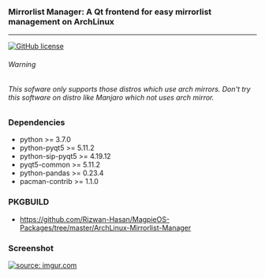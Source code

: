 ### Mirrorlist Manager: A Qt frontend for easy mirrorlist management on ArchLinux
---------

[![GitHub license](https://img.shields.io/github/license/calamares/calamares.svg)](https://github.com/calamares/calamares/blob/master/LICENSE)

###### <em>Warning</em>
###### <em>This sofware only supports those distros which use arch mirrors. Don't try this software on distro like Manjaro which not uses arch mirror.</em>

### Dependencies

* python >= 3.7.0
* python-pyqt5 >= 5.11.2
* python-sip-pyqt5 >= 4.19.12
* pyqt5-common >= 5.11.2
* python-pandas >= 0.23.4
* pacman-contrib >= 1.1.0

### PKGBUILD

* <a href="https://github.com/Rizwan-Hasan/MagpieOS-Packages/tree/master/ArchLinux-Mirrorlist-Manager">https://github.com/Rizwan-Hasan/MagpieOS-Packages/tree/master/ArchLinux-Mirrorlist-Manager</a>

### Screenshot

<a href="https://imgur.com/L95d4k2"><img src="https://i.imgur.com/L95d4k2.png" title="source: imgur.com" /></a>
